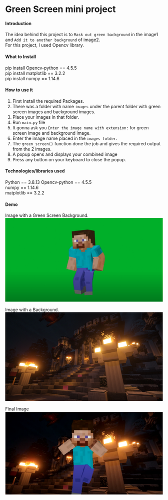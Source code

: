 # Green Screen mini project
#### Introduction  
The idea behind this project is to `Mask out green background` in the image1 and `Add it to another background` of image2.  
For this project, I used Opencv library.
  
#### What to Install
pip install Opencv-python == 4.5.5  
pip install matplotlib == 3.2.2  
pip install numpy == 1.14.6  

#### How to use it  
1. First Install the required Packages.
2. There was a folder with name `images` under the parent folder with green screen images and background images.
3. Place your images in that folder.
4. Run `main.py` file
5. It gonna ask you `Enter the image name with extension:` for green screen image and background image.  
6. Enter the image name placed in the `images folder`.
7. The `green_screen()` function done the job and gives the required output from the 2 images.
8. A popup opens and displays your combined image
9. Press any button on your keyboard to close the popup.


#### Technologies/libraries used
Python == 3.8.13
Opencv-python == 4.5.5  
numpy == 1.14.6  
matplotlib == 3.2.2

#### Demo  
Image with a Green Screen Background.  
![Green Screen image]( .\images\demo1.png)  
  
Image with a Background.
![Background Image]( .\images\demo2.png)  
  
Final Image  
![Final Image]( .\images\demo3.png)  
  




